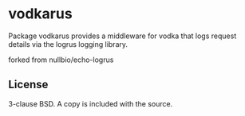 # vodkarus

Package vodkarus provides a middleware for vodka that logs request details via
the logrus logging library.

forked from nullbio/echo-logrus

License
-------

3-clause BSD.
A copy is included with the source.